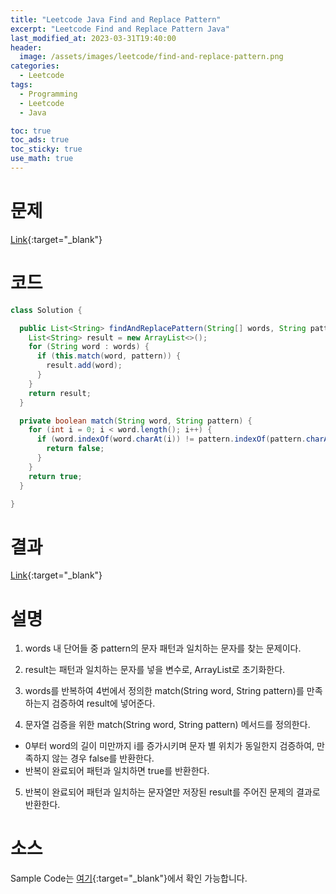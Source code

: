 ```yaml
---
title: "Leetcode Java Find and Replace Pattern"
excerpt: "Leetcode Find and Replace Pattern Java"
last_modified_at: 2023-03-31T19:40:00
header:
  image: /assets/images/leetcode/find-and-replace-pattern.png
categories:
  - Leetcode
tags:
  - Programming
  - Leetcode
  - Java

toc: true
toc_ads: true
toc_sticky: true
use_math: true
---
```

# 문제
[Link](https://leetcode.com/problems/find-and-replace-pattern){:target="_blank"}

# 코드
```java
class Solution {

  public List<String> findAndReplacePattern(String[] words, String pattern) {
    List<String> result = new ArrayList<>();
    for (String word : words) {
      if (this.match(word, pattern)) {
        result.add(word);
      }
    }
    return result;
  }

  private boolean match(String word, String pattern) {
    for (int i = 0; i < word.length(); i++) {
      if (word.indexOf(word.charAt(i)) != pattern.indexOf(pattern.charAt(i))) {
        return false;
      }
    }
    return true;
  }

}
```

# 결과
[Link](https://leetcode.com/problems/find-and-replace-pattern/submissions/925311963/){:target="_blank"}

# 설명
1. words 내 단어들 중 pattern의 문자 패턴과 일치하는 문자를 찾는 문제이다.

2. result는 패턴과 일치하는 문자를 넣을 변수로, ArrayList로 초기화한다.

3. words를 반복하여 4번에서 정의한 match(String word, String pattern)를 만족하는지 검증하여 result에 넣어준다.

4. 문자열 검증을 위한 match(String word, String pattern) 메서드를 정의한다.
- 0부터 word의 길이 미만까지 i를 증가시키며 문자 별 위치가 동일한지 검증하여, 만족하지 않는 경우 false를 반환한다.
- 반복이 완료되어 패턴과 일치하면 true를 반환한다.

5. 반복이 완료되어 패턴과 일치하는 문자열만 저장된 result를 주어진 문제의 결과로 반환한다.

# 소스
Sample Code는 [여기](https://github.com/GracefulSoul/leetcode/blob/master/src/main/java/gracefulsoul/problems/FindAndReplacePattern.java){:target="_blank"}에서 확인 가능합니다.